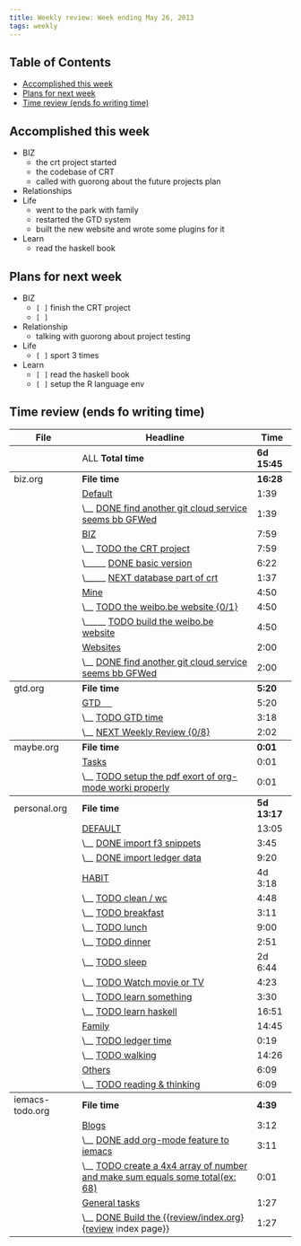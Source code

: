 ```yaml
---
title: Weekly review: Week ending May 26, 2013 
tags: weekly
---
```

<div id="table-of-contents">
<h2>Table of Contents</h2>
<div id="text-table-of-contents">
<ul>
<li><a href="#sec-1">Accomplished  this week</a></li>
<li><a href="#sec-2">Plans for next week</a></li>
<li><a href="#sec-3">Time review (ends fo writing time)</a></li>
</ul>
</div>
</div>


<div id="outline-container-sec-1" class="outline-2">
<h2 id="sec-1">Accomplished  this week</h2>
<div class="outline-text-2" id="text-1">
<ul class="org-ul">
<li>BIZ
<ul class="org-ul">
<li>the crt project started 
</li>
<li>the codebase of CRT
</li>
<li>called with guorong about the future projects plan
</li>
</ul>
</li>
<li>Relationships
</li>
<li>Life
<ul class="org-ul">
<li>went to the park with family
</li>
<li>restarted the GTD system  
</li>
<li>built the new website and wrote some plugins for it 
</li>
</ul>
</li>
<li>Learn
<ul class="org-ul">
<li>read the haskell book
</li>
</ul>
</li>
</ul>
</div>
</div>
<div id="outline-container-sec-2" class="outline-2">
<h2 id="sec-2">Plans for next week</h2>
<div class="outline-text-2" id="text-2">
<ul class="org-ul">
<li>BIZ
<ul class="org-ul">
<li><code>[&#xa0;]</code> finish the CRT project
</li>
<li><code>[&#xa0;]</code> </li>
</ul>
</li>
<li>Relationship
<ul class="org-ul">
<li>talking with guorong about project testing 
</li>
</ul>
</li>
<li>Life
<ul class="org-ul">
<li><code>[&#xa0;]</code> sport 3 times 
</li>
</ul>
</li>
<li>Learn
<ul class="org-ul">
<li><code>[&#xa0;]</code> read the haskell book
</li>
<li><code>[&#xa0;]</code> setup the R language env 
</li>
</ul>
</li>
</ul>
</div>
</div>

<div id="outline-container-sec-3" class="outline-2">
<h2 id="sec-3">Time review (ends fo writing time)</h2>
<div class="outline-text-2" id="text-3">
<table>


<colgroup>
<col  class="left">

<col  class="left">

<col  class="right">
</colgroup>
<thead>
<tr>
<th scope="col" class="left">File</th>
<th scope="col" class="left">Headline</th>
<th scope="col" class="right">Time</th>
</tr>
</thead>
<tbody>
<tr>
<td class="left">&#xa0;</td>
<td class="left">ALL <b>Total time</b></td>
<td class="right"><b>6d 15:45</b></td>
</tr>
</tbody>
<tbody>
<tr>
<td class="left">biz.org</td>
<td class="left"><b>File time</b></td>
<td class="right"><b>16:28</b></td>
</tr>

<tr>
<td class="left">&#xa0;</td>
<td class="left"><a href="file:///home/eggcaker/.org-files/biz.md">Default</a></td>
<td class="right">1:39</td>
</tr>

<tr>
<td class="left">&#xa0;</td>
<td class="left">\__ <a href="file:///home/eggcaker/.org-files/biz.md">DONE find another git cloud service seems bb GFWed</a></td>
<td class="right">1:39</td>
</tr>

<tr>
<td class="left">&#xa0;</td>
<td class="left"><a href="file:///home/eggcaker/.org-files/biz.md">BIZ</a></td>
<td class="right">7:59</td>
</tr>

<tr>
<td class="left">&#xa0;</td>
<td class="left">\__ <a href="file:///home/eggcaker/.org-files/biz.md">TODO the CRT project</a></td>
<td class="right">7:59</td>
</tr>

<tr>
<td class="left">&#xa0;</td>
<td class="left">\_____ <a href="file:///home/eggcaker/.org-files/biz.md">DONE basic version</a></td>
<td class="right">6:22</td>
</tr>

<tr>
<td class="left">&#xa0;</td>
<td class="left">\_____ <a href="file:///home/eggcaker/.org-files/biz.md">NEXT database part of crt</a></td>
<td class="right">1:37</td>
</tr>

<tr>
<td class="left">&#xa0;</td>
<td class="left"><a href="file:///home/eggcaker/.org-files/biz.md">Mine</a></td>
<td class="right">4:50</td>
</tr>

<tr>
<td class="left">&#xa0;</td>
<td class="left">\__ <a href="file:///home/eggcaker/.org-files/biz.md">TODO the weibo.be website {0/1}</a></td>
<td class="right">4:50</td>
</tr>

<tr>
<td class="left">&#xa0;</td>
<td class="left">\_____ <a href="file:///home/eggcaker/.org-files/biz.md">TODO build the weibo.be website</a></td>
<td class="right">4:50</td>
</tr>

<tr>
<td class="left">&#xa0;</td>
<td class="left"><a href="file:///home/eggcaker/.org-files/biz.md">Websites</a></td>
<td class="right">2:00</td>
</tr>

<tr>
<td class="left">&#xa0;</td>
<td class="left">\__ <a href="file:///home/eggcaker/.org-files/biz.md">DONE find another git cloud service seems bb GFWed</a></td>
<td class="right">2:00</td>
</tr>
</tbody>
<tbody>
<tr>
<td class="left">gtd.org</td>
<td class="left"><b>File time</b></td>
<td class="right"><b>5:20</b></td>
</tr>

<tr>
<td class="left">&#xa0;</td>
<td class="left"><a href="file:///home/eggcaker/.org-files/gtd.md">GTD 　</a></td>
<td class="right">5:20</td>
</tr>

<tr>
<td class="left">&#xa0;</td>
<td class="left">\__ <a href="file:///home/eggcaker/.org-files/gtd.md">TODO GTD time</a></td>
<td class="right">3:18</td>
</tr>

<tr>
<td class="left">&#xa0;</td>
<td class="left">\__ <a href="file:///home/eggcaker/.org-files/gtd.md">NEXT Weekly Review {0/8}</a></td>
<td class="right">2:02</td>
</tr>
</tbody>
<tbody>
<tr>
<td class="left">maybe.org</td>
<td class="left"><b>File time</b></td>
<td class="right"><b>0:01</b></td>
</tr>

<tr>
<td class="left">&#xa0;</td>
<td class="left"><a href="file:///home/eggcaker/.org-files/maybe.md">Tasks</a></td>
<td class="right">0:01</td>
</tr>

<tr>
<td class="left">&#xa0;</td>
<td class="left">\__ <a href="file:///home/eggcaker/.org-files/maybe.md">TODO setup the pdf exort of org-mode worki properly</a></td>
<td class="right">0:01</td>
</tr>
</tbody>
<tbody>
<tr>
<td class="left">personal.org</td>
<td class="left"><b>File time</b></td>
<td class="right"><b>5d 13:17</b></td>
</tr>

<tr>
<td class="left">&#xa0;</td>
<td class="left"><a href="file:///home/eggcaker/.org-files/personal.md">DEFAULT</a></td>
<td class="right">13:05</td>
</tr>

<tr>
<td class="left">&#xa0;</td>
<td class="left">\__ <a href="file:///home/eggcaker/.org-files/personal.md">DONE import f3 snippets</a></td>
<td class="right">3:45</td>
</tr>

<tr>
<td class="left">&#xa0;</td>
<td class="left">\__ <a href="file:///home/eggcaker/.org-files/personal.md">DONE import ledger data</a></td>
<td class="right">9:20</td>
</tr>

<tr>
<td class="left">&#xa0;</td>
<td class="left"><a href="file:///home/eggcaker/.org-files/personal.md">HABIT</a></td>
<td class="right">4d 3:18</td>
</tr>

<tr>
<td class="left">&#xa0;</td>
<td class="left">\__ <a href="file:///home/eggcaker/.org-files/personal.md">TODO clean / wc</a></td>
<td class="right">4:48</td>
</tr>

<tr>
<td class="left">&#xa0;</td>
<td class="left">\__ <a href="file:///home/eggcaker/.org-files/personal.md">TODO breakfast</a></td>
<td class="right">3:11</td>
</tr>

<tr>
<td class="left">&#xa0;</td>
<td class="left">\__ <a href="file:///home/eggcaker/.org-files/personal.md">TODO lunch</a></td>
<td class="right">9:00</td>
</tr>

<tr>
<td class="left">&#xa0;</td>
<td class="left">\__ <a href="file:///home/eggcaker/.org-files/personal.md">TODO dinner</a></td>
<td class="right">2:51</td>
</tr>

<tr>
<td class="left">&#xa0;</td>
<td class="left">\__ <a href="file:///home/eggcaker/.org-files/personal.md">TODO sleep</a></td>
<td class="right">2d 6:44</td>
</tr>

<tr>
<td class="left">&#xa0;</td>
<td class="left">\__ <a href="file:///home/eggcaker/.org-files/personal.md">TODO Watch movie or TV</a></td>
<td class="right">4:23</td>
</tr>

<tr>
<td class="left">&#xa0;</td>
<td class="left">\__ <a href="file:///home/eggcaker/.org-files/personal.md">TODO learn something</a></td>
<td class="right">3:30</td>
</tr>

<tr>
<td class="left">&#xa0;</td>
<td class="left">\__ <a href="file:///home/eggcaker/.org-files/personal.md">TODO learn haskell</a></td>
<td class="right">16:51</td>
</tr>

<tr>
<td class="left">&#xa0;</td>
<td class="left"><a href="file:///home/eggcaker/.org-files/personal.md">Family</a></td>
<td class="right">14:45</td>
</tr>

<tr>
<td class="left">&#xa0;</td>
<td class="left">\__ <a href="file:///home/eggcaker/.org-files/personal.md">TODO ledger time</a></td>
<td class="right">0:19</td>
</tr>

<tr>
<td class="left">&#xa0;</td>
<td class="left">\__ <a href="file:///home/eggcaker/.org-files/personal.md">TODO walking</a></td>
<td class="right">14:26</td>
</tr>

<tr>
<td class="left">&#xa0;</td>
<td class="left"><a href="file:///home/eggcaker/.org-files/personal.md">Others</a></td>
<td class="right">6:09</td>
</tr>

<tr>
<td class="left">&#xa0;</td>
<td class="left">\__ <a href="file:///home/eggcaker/.org-files/personal.md">TODO reading &amp; thinking</a></td>
<td class="right">6:09</td>
</tr>
</tbody>
<tbody>
<tr>
<td class="left">iemacs-todo.org</td>
<td class="left"><b>File time</b></td>
<td class="right"><b>4:39</b></td>
</tr>

<tr>
<td class="left">&#xa0;</td>
<td class="left"><a href="file:///home/eggcaker/src/personal/iemacs.com/iemacs-todo.md">Blogs</a></td>
<td class="right">3:12</td>
</tr>

<tr>
<td class="left">&#xa0;</td>
<td class="left">\__ <a href="file:///home/eggcaker/src/personal/iemacs.com/iemacs-todo.md">DONE add org-mode feature to iemacs</a></td>
<td class="right">3:11</td>
</tr>

<tr>
<td class="left">&#xa0;</td>
<td class="left">\__ <a href="file:///home/eggcaker/src/personal/iemacs.com/iemacs-todo.md">TODO create a 4x4 array of number and make sum  equals some total(ex: 68)</a></td>
<td class="right">0:01</td>
</tr>

<tr>
<td class="left">&#xa0;</td>
<td class="left"><a href="file:///home/eggcaker/src/personal/iemacs.com/iemacs-todo.md">General tasks</a></td>
<td class="right">1:27</td>
</tr>

<tr>
<td class="left">&#xa0;</td>
<td class="left">\__ <a href="file:///home/eggcaker/src/personal/iemacs.com/iemacs-todo.md">DONE Build the {{<a href="review/index.org}{review">review/index.org}{review</a> index page}}</a></td>
<td class="right">1:27</td>
</tr>
</tbody>
</table>
</div>
</div>
